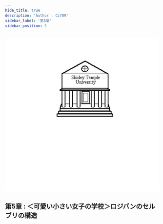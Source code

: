 ```yaml
---
hide_title: true
description: 'Author : CLY89'
sidebar_label: '第5章'
sidebar_position: 5
---
```

  
![chapter5](../../static/img/chapter5.svg)  
  
## 第5章 : ＜可愛い小さい女子の学校＞ロジバンのセルブリの構造